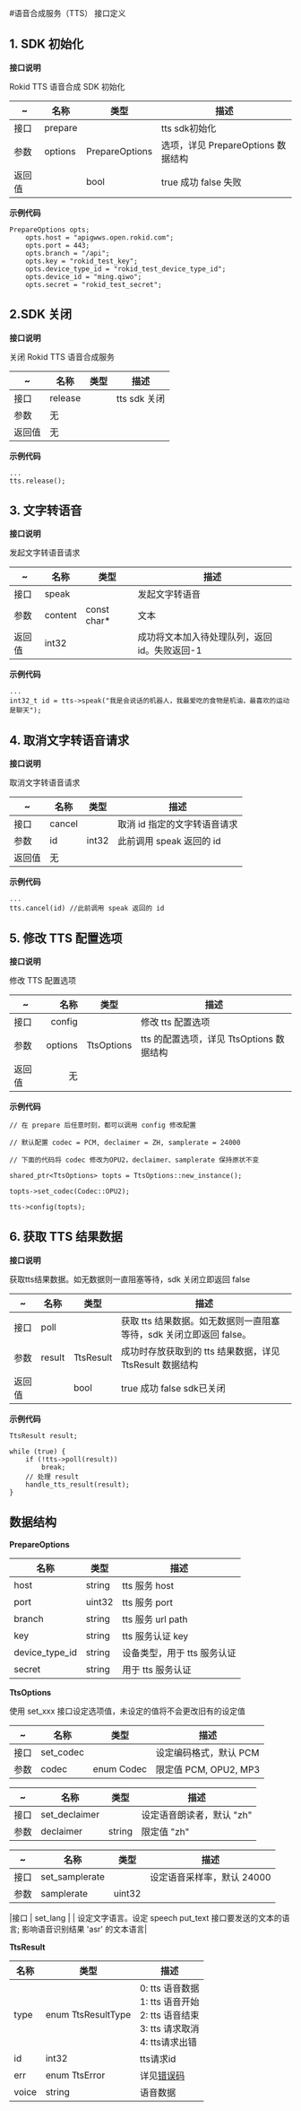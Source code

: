 #语音合成服务（TTS） 接口定义

## 1. SDK 初始化

**接口说明**

Rokid TTS 语音合成 SDK 初始化

| ~      | 名称    | 类型                  | 描述                                    |
| ------ | ------- | --------------------- | --------------------------------------- |
| 接口   | prepare |                       | tts sdk初始化                           |
| 参数   | options | PrepareOptions | 选项，详见 PrepareOptions 数据结构 |
| 返回值 |         | bool                  | true 成功 false 失败                    |

**示例代码**

```
PrepareOptions opts;
	opts.host = "apigwws.open.rokid.com";
	opts.port = 443;
	opts.branch = "/api";
	opts.key = "rokid_test_key";
	opts.device_type_id = "rokid_test_device_type_id";
	opts.device_id = "ming.qiwo";
	opts.secret = "rokid_test_secret";
```

## 2.SDK 关闭

**接口说明**

关闭 Rokid TTS 语音合成服务

| ~      | 名称    | 类型 | 描述        |
| ------ | ------- | ---- | ----------- |
| 接口   | release |      | tts sdk 关闭 |
| 参数   | 无      |      |             |
| 返回值 | 无      |      |             |

**示例代码**

```
...
tts.release();
```

## 3. 文字转语音

**接口说明**

发起文字转语音请求

| ~      | 名称    | 类型        | 描述                                         |
| ------ | ------- | ----------- | -------------------------------------------- |
| 接口   | speak   |             | 发起文字转语音                               |
| 参数   | content | const char* | 文本                                         |
| 返回值 | int32   |             | 成功将文本加入待处理队列，返回 id。失败返回-1 |

**示例代码**

```
...
int32_t id = tts->speak("我是会说话的机器人，我最爱吃的食物是机油，最喜欢的运动是聊天");
```

## 4. 取消文字转语音请求

**接口说明**

取消文字转语音请求

| ~      | 名称   | 类型  | 描述                       |
| ------ | ------ | ----- | -------------------------- |
| 接口   | cancel |       | 取消 id 指定的文字转语音请求 |
| 参数   | id     | int32 | 此前调用 speak 返回的 id      |
| 返回值 | 无     |       |                            |

**示例代码**

```
...
tts.cancel(id) //此前调用 speak 返回的 id
```

## 5. 修改 TTS 配置选项

**接口说明**

修改 TTS 配置选项

| ~      |    名称 | 类型              | 描述                                         |
| ------ | ------: | ----------------- | -------------------------------------------- |
| 接口   |  config |                   | 修改 tts 配置选项                              |
| 参数   | options | TtsOptions | tts 的配置选项，详见 TtsOptions 数据结构 |
| 返回值 |      无 |                   |                                              |

**示例代码**

```
// 在 prepare 后任意时刻，都可以调用 config 修改配置

// 默认配置 codec = PCM, declaimer = ZH, samplerate = 24000

// 下面的代码将 codec 修改为OPU2，declaimer、samplerate 保持原状不变

shared_ptr<TtsOptions> topts = TtsOptions::new_instance();

topts->set_codec(Codec::OPU2);

tts->config(topts);
```

## 6. 获取 TTS 结果数据

**接口说明**

获取tts结果数据。如无数据则一直阻塞等待，sdk 关闭立即返回 false

| ~      | 名称   | 类型             | 描述                                                         |
| ------ | ------ | ---------------- | ------------------------------------------------------------ |
| 接口   | poll   |                  | 获取 tts 结果数据。如无数据则一直阻塞等待，sdk 关闭立即返回 false。 |
| 参数   | result | TtsResult | 成功时存放获取到的 tts 结果数据，详见 TtsResult 数据结构  |
| 返回值 |        | bool             | true 成功 false sdk已关闭                                    |

**示例代码**

```
TtsResult result;

while (true) {
	if (!tts->poll(result))
		break;
	// 处理 result
	handle_tts_result(result);
}
```

## 数据结构

**PrepareOptions**

| 名称           | 类型   | 描述                      |
| -------------- | ------ | ------------------------- |
| host           | string | tts 服务 host               |
| port           | uint32 | tts 服务 port               |
| branch         | string | tts 服务 url path           |
| key            | string | tts 服务认证 key            |
| device_type_id | string | 设备类型，用于 tts 服务认证 |
| secret         | string | 用于 tts 服务认证           |


**TtsOptions**

使用 set\_xxx 接口设定选项值，未设定的值将不会更改旧有的设定值

|~ | 名称 | 类型 | 描述|
|---|---|---|---|
|接口 | set\_codec | | 设定编码格式，默认 PCM|
|参数 | codec | enum Codec | 限定值 PCM, OPU2, MP3|

|~ | 名称 | 类型 | 描述|
|---|---|---|---|
|接口 | set\_declaimer | | 设定语音朗读者，默认 "zh"|
|参数 | declaimer | string | 限定值 "zh"|

|~ | 名称 | 类型 | 描述|
|---|---|---|---|
|接口 | set\_samplerate | | 设定语音采样率，默认 24000|
|参数 | samplerate | uint32 | |

|接口 | set\_lang | | 设定文字语言。设定 speech put\_text 接口要发送的文本的语言; 影响语音识别结果 'asr' 的文本语言|


**TtsResult**

| 名称  | 类型               | 描述                                                         |
| ----- | ------------------ | ------------------------------------------------------------ |
| type  | enum TtsResultType | 0: tts 语音数据<br>1: tts 语音开始<br>2: tts 语音结束<br>3: tts 请求取消<br>4: tts请求出错 |
| id    | int32              | tts请求id                                                    |
| err   | enum TtsError      | 详见[错误码](../common/err_code.md)                                       |
| voice | string             | 语音数据                                                     |

